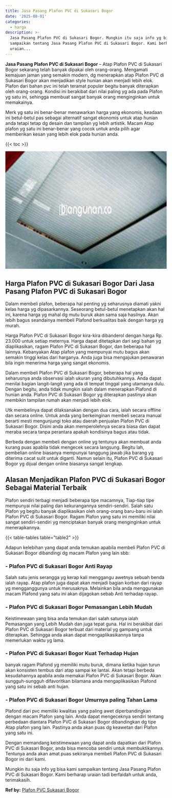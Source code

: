 ```yaml
---
title: Jasa Pasang Plafon PVC di Sukasari Bogor
date: '2025-08-01'
categories:
  - harga
description: >-
  Jasa Pasang Plafon PVC di Sukasari Bogor. Mungkin itu saja info yg bisa kami
  sampaikan tentang Jasa Pasang Plafon PVC di Sukasari Bogor. Kami berharap
  uraian...
---
```


**Jasa Pasang Plafon PVC di Sukasari Bogor** – Atap Plafon PVC di Sukasari Bogor sekarang telah banyak dipakai oleh orang-orang. Mengamati kemajuan jaman yang semakin modern, dg menerapkan atap Plafon PVC di Sukasari Bogor akan menjadikan style hunian akan menjadi lebih elok. Plafon dari bahan pvc ini telah teramat populer begitu banyak diterapkan oleh orang-orang. Kondisi ini berakibat dari nilai paling yg ada pada Plafon yg satu ini, sehingga membuat sangat banyak orang menginginkan untuk memakainya.

Merk yg satu ini benar-benar menawarkan harga yang ekonomis, keadaan ini betul-betul pas sebagai alternatif sangat ekonomis untuk atap hunian anda tetapi tetap dg desain dan tampilan yg lebih artistik. Macam Atap plafon yg satu ini benar-benar yang cocok untuk anda pilih agar memberikan kesan yang lebih elok pada hunian anda.

{{< toc >}}

![Jasa Pasang Plafon PVC di Sukasari Bogor](/images/flafond-pvc-murah26.png)

## Harga Plafon PVC di Sukasari Bogor Dari Jasa Pasang Plafon PVC di Sukasari Bogor

Dalam membeli plafon, beberapa hal penting yg seharusnya diamati yakni kelas harga yg dipasarkannya. Seseorang betul-betul menetapkan akan hal ini, karena harga yg mahal dg mutu buruk akan sama saja hasilnya. Akan lebih bagus seandainya membeli Plafond berkualitas baik dengan harga yg murah.

Harga Plafon PVC di Sukasari Bogor kira-kira dibanderol dengan harga Rp. 23.000 untuk setiap meternya. Harga dapat ditetapkan dari segi bahan yg diaplikasikan, ragam Plafon PVC di Sukasari Bogor, dan beberapa hal lainnya. Kebanyakan Atap plafon yang mempunyai mutu bagus akan semakin tinggi kelas dari harganya. Anda juga bisa mengajukan penawaran bila ingin menerima harga yang sangat ekonomis.

Dalam membeli Plafon PVC di Sukasari Bogor, beberapa hal yang seharusnya anda observasi ialah ukuran yang dibutuhkannya. Anda dapat menilai bagian langit-langit yang ada di tempat tinggal yang utamanya dulu. Dengan begitu, anda tidak mungkin salah dalam menerapkan Plafond di hunian anda. Plafon PVC di Sukasari Bogor yg diterapkan pastinya akan membikin tampilan rumah akan menjadi lebih elok.

Utk membelinya dapat dilaksanakan dengan dua cara, ialah secara offline dan secara online. Untuk anda yang berkeinginan membeli secara manual berarti mesti mengunjungi toko atau daerah penjualan Plafon PVC di Sukasari Bogor. Disini anda akan memperolehnya secara biasa dan dapat meraba secara tanpa perantara apakah kondisinya bagus atau tidak.

Berbeda dengan membeli dengan online yg tentunya akan membuat anda kurang puas apabila tidak mengecek secara langsung. Begitu lah, pembelian online biasanya mempunyai tanggung jawab jika barang yg diterima cacat sulit untuk diganti. Namun selain itu, Plafon PVC di Sukasari Bogor yg dijual dengan online biasanya sangat lengkap.

## Alasan Menjadikan Plafon PVC di Sukasari Bogor Sebagai Material Terbaik

Plafon sendiri terbagi menjadi beberapa tipe macamnya, Tiap-tiap tipe mempunyai nilai paling dan kekurangannya sendiri-sendiri. Salah satu Plafon yg begitu banyak diaplikasikan oleh orang-orang baru-baru ini ialah Plafon PVC di Sukasari Bogor. Ragam Plafon yang satu ini memiliki nilai sangat sendiri-sendiri yg menciptakan banyak orang menginginkan untuk menerapkannya.

{{< table-tables table="table2" >}}

Adapun kelebihan yang dapat anda temukan apabila membeli Plafon PVC di Sukasari Bogor dibandingi dg macam Plafon yang lain sbb:

### \- Plafon PVC di Sukasari Bogor Anti Rayap

Salah satu jenis serangga yg kerap kali menggangu awetnya sebuah benda ialah rayap. Atap plafon juga dapat akan menjadi bagian korban dari rayap yg mengganggunya untuk merusaknya. Melainkan bila anda menggunakan macam Plafond yang satu ini akan dijagokan sebab Anti terhadap rayap.

### \- Plafon PVC di Sukasari Bogor Pemasangan Lebih Mudah

Keistimewaan yang bisa anda temukan dari salah satunya ialah Pemasangan yang Lebih Mudah dan juga tepat guna. Hal ini berakibat dari Plafon PVC di Sukasari Bogor terbuat dari material yg gampang untuk diterapkan. Sehingga anda akan dapat mengaplikasikannya tanpa memerlukan waktu yg lama.

### \- Plafon PVC di Sukasari Bogor Kuat Terhadap Hujan

banyak ragam Plafond yg memiliki mutu buruk, dimana ketika hujan turun akan konsisten tembus dari atap sampai ke lantai. Akan tetapi berbeda kesudahannya apabila anda memakai Plafon PVC di Sukasari Bogor. Akan sungguh-sungguh difavoritkan bilamana anda mengaplikasikan Plafond yang satu ini sebab anti hujan.

### \- Plafon PVC di Sukasari Bogor Umurnya paling Tahan Lama

Plafond dari pvc memiliki kwalitas yang paling awet diperbandingkan dengan macam Plafon yang lain. Anda dapat mengeceknya sendiri tentang perbedaan diantara Plafon PVC di Sukasari Bogor dibandingkan dg tipe Atap plafon yang lain. Pastinya anda akan puas dg keawetan dari Plafon yang satu ini.

Dengan memandang keistimewaan yang dapat anda dapatkan dari Plafon PVC di Sukasari Bogor, anda bisa mencoba sendiri untuk membuktikannya. Tentunya anda akan amat puas sekiranya membeli Plafon PVC di Sukasari Bogor ini dari kami.

Mungkin itu saja info yg bisa kami sampaikan tentang Jasa Pasang Plafon PVC di Sukasari Bogor. Kami berharap uraian tadi berfaidah untuk anda, terimakasih.

**Ref by:** [Plafon PVC Sukasari Bogor](https://id.wikipedia.org/wiki/Plafon)
